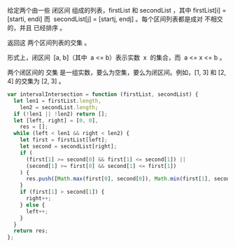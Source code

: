给定两个由一些 闭区间 组成的列表，firstList 和 secondList ，其中 firstList[i] = [starti, endi] 而  secondList[j] = [startj, endj] 。每个区间列表都是成对 不相交 的，并且 已经排序 。

返回这 两个区间列表的交集 。

形式上，闭区间  [a, b]（其中  a <= b）表示实数  x  的集合，而  a <= x <= b 。

两个闭区间的 交集 是一组实数，要么为空集，要么为闭区间。例如，[1, 3] 和 [2, 4] 的交集为 [2, 3] 。

```js
var intervalIntersection = function (firstList, secondList) {
  let len1 = firstList.length,
    len2 = secondList.length;
  if (!len1 || !len2) return [];
  let [left, right] = [0, 0],
    res = [];
  while (left < len1 && right < len2) {
    let first = firstList[left];
    let second = secondList[right];
    if (
      (first[1] >= second[0] && first[1] <= second[1]) ||
      (second[1] >= first[0] && second[1] <= first[1])
    ) {
      res.push([Math.max(first[0], second[0]), Math.min(first[1], second[1])]);
    }
    if (first[1] > second[1]) {
      right++;
    } else {
      left++;
    }
  }
  return res;
};
```
